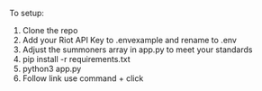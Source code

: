 To setup:

1. Clone the repo
2. Add your Riot API Key to .envexample and rename to .env
3. Adjust the summoners array in app.py to meet your standards
4. pip install -r requirements.txt
5. python3 app.py
6. Follow link use command + click 
